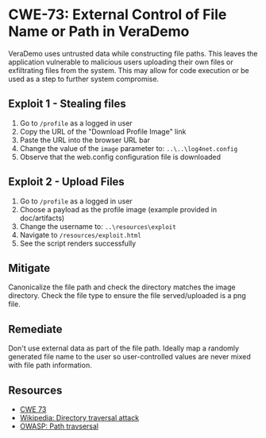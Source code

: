 CWE-73: External Control of File Name or Path in VeraDemo
========================================================================================================

VeraDemo uses untrusted data while constructing file paths.
This leaves the application vulnerable to malicious users uploading
their own files or exfiltrating files from the system. This may allow
for code execution or be used as a step to further system compromise.

Exploit 1 - Stealing files
-------
1. Go to `/profile` as a logged in user
2. Copy the URL of the "Download Profile Image" link
3. Paste the URL into the browser URL bar
4. Change the value of the `image` parameter to: `..\..\log4net.config`
5. Observe that the web.config configuration file is downloaded

Exploit 2 - Upload Files
-------
1. Go to `/profile` as a logged in user
2. Choose a payload as the profile image (example provided in doc/artifacts)
3. Change the username to: `..\resources\exploit`
5. Navigate to `/resources/exploit.html`
6. See the script renders successfully


Mitigate
--------
Canonicalize the file path and check the directory matches the image directory.
Check the file type to ensure the file served/uploaded is a png file.

Remediate
---------
Don't use external data as part of the file path. Ideally map a randomly
generated file name to the user so user-controlled values are never mixed
with file path information.

Resources
---------
* [CWE 73](https://cwe.mitre.org/data/definitions/73.html)
* [Wikipedia: Directory traversal attack](https://en.wikipedia.org/wiki/Directory_traversal_attack)
* [OWASP: Path travsersal](https://www.owasp.org/index.php/Path_Traversal)